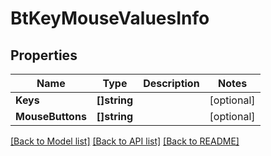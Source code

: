 # BtKeyMouseValuesInfo

## Properties

Name | Type | Description | Notes
------------ | ------------- | ------------- | -------------
**Keys** | **[]string** |  | [optional] 
**MouseButtons** | **[]string** |  | [optional] 

[[Back to Model list]](../README.md#documentation-for-models) [[Back to API list]](../README.md#documentation-for-api-endpoints) [[Back to README]](../README.md)


